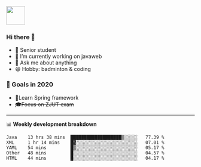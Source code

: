 <img src="https://github.com/egoist/egoist/raw/master/balloon.gif" width="50">

### Hi there 🐏

- 🌱 Senior student
- 🔭 I’m currently working on javaweb
- 💬 Ask me about anything
- 😄 Hobby: badminton & coding

### 🚀 Goals in 2020
+ 🍃Learn Spring framework
+ ~~🎓Focus on ZJUT exam~~
-------

📊 **Weekly development breakdown**
<!--START_SECTION:waka-->
```text
Java    13 hrs 38 mins  ███████████████████▒░░░░░   77.39 % 
XML     1 hr 14 mins    █▓░░░░░░░░░░░░░░░░░░░░░░░   07.01 % 
YAML    54 mins         █▒░░░░░░░░░░░░░░░░░░░░░░░   05.17 % 
Other   48 mins         █░░░░░░░░░░░░░░░░░░░░░░░░   04.57 % 
HTML    44 mins         █░░░░░░░░░░░░░░░░░░░░░░░░   04.17 % 
```
<!--END_SECTION:waka-->
